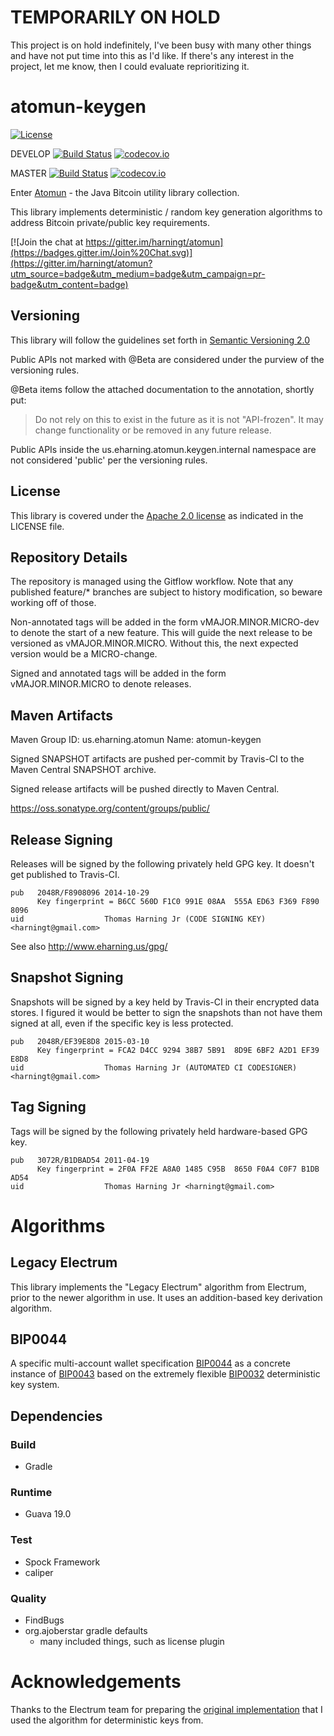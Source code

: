 # TEMPORARILY ON HOLD

This project is on hold indefinitely, I've been busy with many other things
and have not put time into this as I'd like. If there's any interest in
the project, let me know, then I could evaluate reprioritizing it.

# atomun-keygen

[![License](http://img.shields.io/badge/license-Apache_2-red.svg)][Apache2.0]

DEVELOP [![Build Status](https://travis-ci.org/harningt/atomun-keygen.svg?branch=develop)](https://travis-ci.org/harningt/atomun-keygen) [![codecov.io](https://codecov.io/github/harningt/atomun-keygen/coverage.svg?branch=develop)](https://codecov.io/github/harningt/atomun-keygen?branch=develop)

MASTER [![Build Status](https://travis-ci.org/harningt/atomun-keygen.svg?branch=master)](https://travis-ci.org/harningt/atomun-keygen) [![codecov.io](https://codecov.io/github/harningt/atomun-keygen/coverage.svg?branch=master)](https://codecov.io/github/harningt/atomun-keygen?branch=master)

Enter [Atomun](https://github.com/harningt/atomun) - the Java Bitcoin utility library collection.

This library implements deterministic / random key generation algorithms to
address Bitcoin private/public key requirements.

[![Join the chat at https://gitter.im/harningt/atomun](https://badges.gitter.im/Join%20Chat.svg)](https://gitter.im/harningt/atomun?utm_source=badge&utm_medium=badge&utm_campaign=pr-badge&utm_content=badge)


## Versioning

This library will follow the guidelines set forth in [Semantic Versioning 2.0][SemVer2.0]

Public APIs not marked with @Beta are considered under the purview of the versioning rules.

@Beta items follow the attached documentation to the annotation, shortly put:

> Do not rely on this to exist in the future as it is not "API-frozen".
> It may change functionality or be removed in any future release.

Public APIs inside the us.eharning.atomun.keygen.internal namespace are not
considered 'public' per the versioning rules.

## License

This library is covered under the [Apache 2.0 license][Apache2.0] as indicated in the LICENSE file.

## Repository Details

The repository is managed using the Gitflow workflow. Note that any published
feature/* branches are subject to history modification, so beware working
off of those.

Non-annotated tags will be added in the form vMAJOR.MINOR.MICRO-dev to denote the
start of a new feature. This will guide the next release to be versioned as
vMAJOR.MINOR.MICRO. Without this, the next expected version would be a MICRO-change.

Signed and annotated tags will be added in the form vMAJOR.MINOR.MICRO to denote
releases.

## Maven Artifacts

Maven Group ID: us.eharning.atomun
Name: atomun-keygen

Signed SNAPSHOT artifacts are pushed per-commit by Travis-CI to the
Maven Central SNAPSHOT archive.

Signed release artifacts will be pushed directly to Maven Central.

<https://oss.sonatype.org/content/groups/public/>

## Release Signing

Releases will be signed by the following privately held GPG key. It doesn't
get published to Travis-CI.

    pub   2048R/F8908096 2014-10-29
          Key fingerprint = B6CC 560D F1C0 991E 08AA  555A ED63 F369 F890 8096
    uid                  Thomas Harning Jr (CODE SIGNING KEY) <harningt@gmail.com>

See also <http://www.eharning.us/gpg/>

## Snapshot Signing

Snapshots will be signed by a key held by Travis-CI in their encrypted
data stores. I figured it would be better to sign the snapshots than not
have them signed at all, even if the specific key is less protected.

    pub   2048R/EF39E8D8 2015-03-10
          Key fingerprint = FCA2 D4CC 9294 38B7 5B91  8D9E 6BF2 A2D1 EF39 E8D8
    uid                  Thomas Harning Jr (AUTOMATED CI CODESIGNER) <harningt@gmail.com>

## Tag Signing

Tags will be signed by the following privately held hardware-based GPG key.

    pub   3072R/B1DBAD54 2011-04-19
          Key fingerprint = 2F0A FF2E A8A0 1485 C95B  8650 F0A4 C0F7 B1DB AD54
    uid                  Thomas Harning Jr <harningt@gmail.com>

# Algorithms

## Legacy Electrum

This library implements the "Legacy Electrum" algorithm from Electrum, prior to
the newer algorithm in use. It uses an addition-based key derivation algorithm.

## BIP0044

A specific multi-account wallet specification [BIP0044](BIP0044Spec) as a
concrete instance of [BIP0043](BIP0043Spec) based on the extremely flexible
[BIP0032](BIP0032Spec) deterministic key system.

## Dependencies
### Build

 * Gradle

### Runtime

 * Guava 19.0

### Test

 * Spock Framework
 * caliper

### Quality

 * FindBugs
 * org.ajoberstar gradle defaults
    * many included things, such as license plugin

# Acknowledgements

Thanks to the Electrum team for preparing the [original implementation][LegacyElectrumImplementation]
that I used the algorithm for deterministic keys from.

[Apache2.0]: http://www.apache.org/licenses/LICENSE-2.0
[SemVer2.0]: http://semver.org/spec/v2.0.0.html
[LegacyElectrumImplementation]: https://github.com/spesmilo/electrum/blob/438bc94dcedcede8aa657d0b162a888f78f7ea01/lib/account.py
[BIP0032Spec]: https://github.com/bitcoin/bips/blob/master/bip-0032.mediawiki
[BIP0043Spec]: https://github.com/bitcoin/bips/blob/master/bip-0043.mediawiki
[BIP0044Spec]: https://github.com/bitcoin/bips/blob/master/bip-0044.mediawiki
